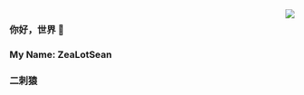 <img align="right" src="https://github-readme-stats.vercel.app/api?username=zxsean&show_icons=true&icon_color=CE1D2D&text_color=718096&bg_color=ffffff&hide_title=true" />

### 你好，世界 👋
### My Name: ZeaLotSean
### 二刺猿
